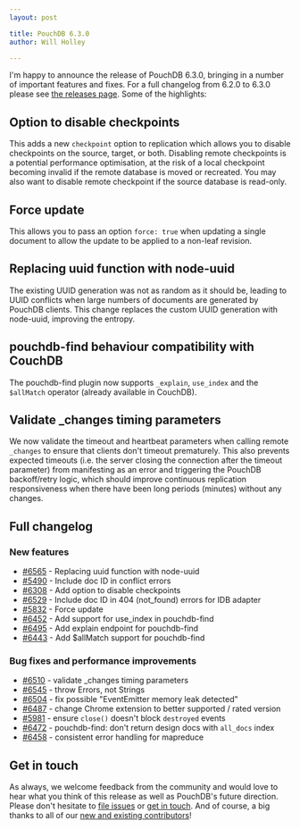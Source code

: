 ```yaml
---
layout: post

title: PouchDB 6.3.0
author: Will Holley

---
```


I'm happy to announce the release of PouchDB 6.3.0, bringing in a number of important features and fixes. For a full changelog from 6.2.0 to 6.3.0 please see [the releases page](https://github.com/pouchdb/pouchdb/releases). Some of the highlights:

## Option to disable checkpoints

This adds a new `checkpoint` option to replication which allows you to disable checkpoints on the source, target, or both. Disabling remote checkpoints is a potential performance optimisation, at the risk of a local checkpoint becoming invalid if the remote database is moved or recreated. You may also want to disable remote checkpoint if the source database is read-only.

## Force update

This allows you to pass an option `force: true` when updating a single document to allow the update to be applied to a non-leaf revision.

## Replacing uuid function with node-uuid

The existing UUID generation was not as random as it should be, leading to UUID conflicts when large numbers of documents are generated by PouchDB clients. This change replaces the custom UUID generation with node-uuid, improving the entropy.

## pouchdb-find behaviour compatibility with CouchDB

The pouchdb-find plugin now supports `_explain`, `use_index` and the `$allMatch` operator (already available in CouchDB).

## Validate _changes timing parameters

We now validate the timeout and heartbeat parameters when calling remote `_changes` to ensure that clients don't timeout prematurely. This also prevents expected timeouts (i.e. the server closing the connection after the timeout parameter) from manifesting as an error and triggering the PouchDB backoff/retry logic, which should improve continuous replication responsiveness when there have been long periods (minutes) without any changes.

## Full changelog

### New features

- [#6565](https://github.com/pouchdb/pouchdb/issues/6565) - Replacing uuid function with node-uuid
- [#5490](https://github.com/pouchdb/pouchdb/issues/5490) - Include doc ID in conflict errors
- [#6308](https://github.com/pouchdb/pouchdb/issues/6308) - Add option to disable checkpoints
- [#6529](https://github.com/pouchdb/pouchdb/issues/6529) - Include doc ID in 404 (not_found) errors for IDB adapter
- [#5832](https://github.com/pouchdb/pouchdb/issues/5832) - Force update
- [#6452](https://github.com/pouchdb/pouchdb/issues/6452) - Add support for use_index in pouchdb-find
- [#6495](https://github.com/pouchdb/pouchdb/issues/6495) - Add explain endpoint for pouchdb-find
- [#6443](https://github.com/pouchdb/pouchdb/issues/6443) - Add $allMatch support for pouchdb-find

### Bug fixes and performance improvements

- [#6510](https://github.com/pouchdb/pouchdb/issues/6510) - validate _changes timing parameters
- [#6545](https://github.com/pouchdb/pouchdb/issues/6545) - throw Errors, not Strings
- [#6504](https://github.com/pouchdb/pouchdb/issues/6504) - fix possible "EventEmitter memory leak detected"
- [#6487](https://github.com/pouchdb/pouchdb/issues/6487) - change Chrome extension to better supported / rated version
- [#5981](https://github.com/pouchdb/pouchdb/issues/5981) - ensure `close()` doesn't block `destroyed` events
- [#6472](https://github.com/pouchdb/pouchdb/issues/6472) - pouchdb-find: don't return design docs with `all_docs` index
- [#6458](https://github.com/pouchdb/pouchdb/issues/6458) - consistent error handling for mapreduce


## Get in touch

As always, we welcome feedback from the community and would love to hear what you think of this release as well as PouchDB's future direction. Please don't hesitate to [file issues](https://github.com/pouchdb/pouchdb/issues) or [get in touch](https://github.com/pouchdb/pouchdb/blob/master/CONTRIBUTING.md#get-in-touch). And of course, a big thanks to all of our [new and existing contributors](https://github.com/pouchdb/pouchdb/graphs/contributors)!
